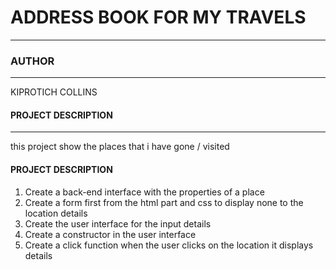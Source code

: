 # ADDRESS BOOK FOR MY TRAVELS
---
### AUTHOR
---
KIPROTICH COLLINS
#### PROJECT DESCRIPTION
---
this project show the places that i  have gone / visited
#### PROJECT DESCRIPTION
1. Create a back-end interface with the properties of a place
2. Create a form first from the html part and css to display none to the location details
3. Create the user interface for the input details
4. Create a constructor in the user interface
5. Create a click function when the user clicks on the location it displays details

